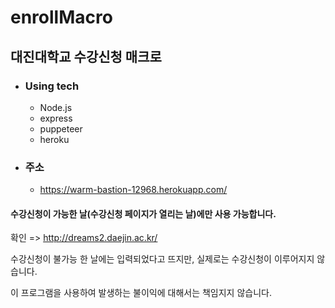 # enrollMacro

## 대진대학교 수강신청 매크로

* ### Using tech

  - Node.js
  - express
  - puppeteer
  - heroku

* ### 주소

  - https://warm-bastion-12968.herokuapp.com/



#### 수강신청이 가능한 날(수강신청 페이지가 열리는 날)에만 사용 가능합니다.

확인 => http://dreams2.daejin.ac.kr/

수강신청이 불가능 한 날에는 입력되었다고 뜨지만, 실제로는 수강신청이 이루어지지 않습니다.

이 프로그램을 사용하여 발생하는 불이익에 대해서는 책임지지 않습니다.

